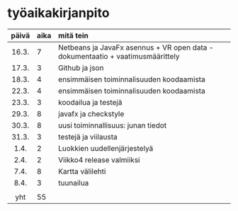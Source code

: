 # työaikakirjanpito

| päivä | aika | mitä tein  |
| :----:|:-----| :-----|
| 16.3. | 7    | Netbeans ja JavaFx asennus + VR open data -dokumentaatio + vaatimusmäärittely|
| 17.3. | 3    | Github ja json|
| 18.3. | 4    | ensimmäisen toiminnalisuuden koodaamista |
| 22.3. | 4    | ensimmäisen toiminnalisuuden koodaamista |
| 23.3. | 3    | koodailua ja testejä |
| 29.3. | 8    | javafx ja checkstyle |
| 30.3. | 8    | uusi toiminnallisuus: junan tiedot |
| 31.3. | 3    | testejä ja viilausta|
| 1.4. | 2    | Luokkien uudellenjärjestelyä |
| 2.4. | 2    | Viikko4 release valmiiksi |
| 7.4. | 8    | Kartta välilehti |
| 8.4. | 3    | tuunailua |
|    |    | | 
| yht   | 55   | | 

